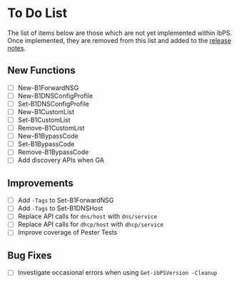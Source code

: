 # To Do List
The list of items below are those which are not yet implemented within ibPS. Once implemented, they are removed from this list and added to the [release notes](https://github.com/TehMuffinMoo/ibPS/blob/dev/RELEASE.md).

## New Functions
- [ ] New-B1ForwardNSG
- [ ] New-B1DNSConfigProfile
- [ ] Set-B1DNSConfigProfile
- [ ] New-B1CustomList
- [ ] Set-B1CustomList
- [ ] Remove-B1CustomList
- [ ] New-B1BypassCode
- [ ] Set-B1BypassCode
- [ ] Remove-B1BypassCode
- [ ] Add discovery APIs when GA

## Improvements
- [ ] Add `-Tags` to Set-B1ForwardNSG
- [ ] Add `-Tags` to Set-B1DNSHost
- [ ] Replace API calls for `dns/host` with `dns/service`
- [ ] Replace API calls for `dhcp/host` with `dhcp/service`
- [ ] Improve coverage of Pester Tests

## Bug Fixes
- [ ] Investigate occasional errors when using `Get-ibPSVersion -Cleanup`